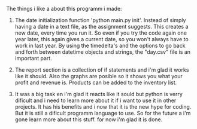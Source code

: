 The things i like a about this programm i made:

1. The date initialization function 'python main.py init'. Instead of simply having a date in a text file, as the assignment suggests. This creates a new date, every time you run it. So even if you try the code again one year later, this again gives a current date, so you won't always have to work in last year. By using the timedelta's and the options to go back and forth between datetime objects and strings, the "day.csv" file is an important part.

2. The report section is a collection of if statements and i'm glad it works like it should. Also the graphs are posible so it shows you what your profit and revenue is. Products can be added to the inventory list. 

3. It was a big task en i'm glad it reacts like it sould but python is verry dificult and i need to learn more about it if i want to use it in other projects. It has his benefits and i now that it is the new hype for coding. But it is still a dificult programm language to use. So for the future a i'm gone learn more about this stuff. for now i'm glad it is done. 